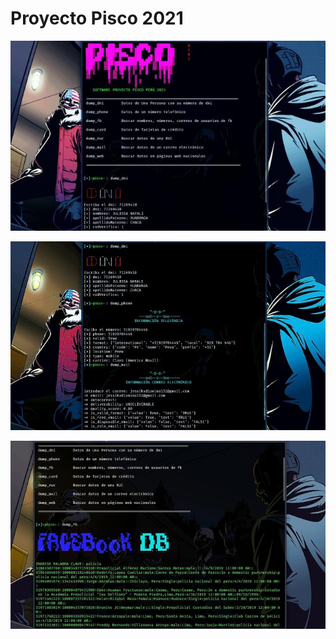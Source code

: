 # Proyecto Pisco 2021
![sh](https://github.com/Monkey-hk4/proyecto-pisco/blob/main/imagenes/logo.jpg)

![sh](https://github.com/Monkey-hk4/proyecto-pisco/blob/main/imagenes/logo2.jpg)

![sh](https://github.com/Monkey-hk4/proyecto-pisco/blob/main/imagenes/facebook.jpg)
